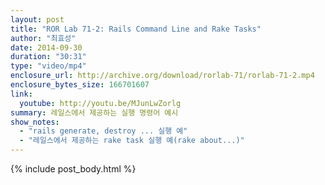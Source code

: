 ```yaml
---
layout: post
title: "ROR Lab 71-2: Rails Command Line and Rake Tasks"
author: "최효성"
date: 2014-09-30
duration: "30:31"
type: "video/mp4"
enclosure_url: http://archive.org/download/rorlab-71/rorlab-71-2.mp4
enclosure_bytes_size: 166701607
link:
  youtube: http://youtu.be/MJunLwZorlg
summary: 레일스에서 제공하는 실행 명령어 예시
show_notes:
  - "rails generate, destroy ... 실행 예"
  - "레일스에서 제공하는 rake task 실행 예(rake about...)"
---
```


{% include post_body.html %}